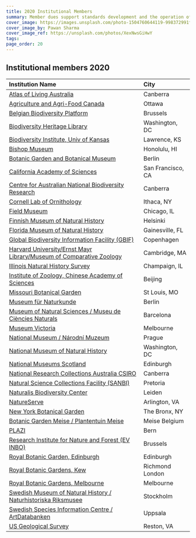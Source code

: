 ```yaml
---
title: 2020 Institutional Members
summary: Member dues support standards development and the operation of our collaboration platforms.
cover_image: https://images.unsplash.com/photo-1504760644119-998372991f7c
cover_image_by: Pawan Sharma
cover_image_ref: https://unsplash.com/photos/XexNwsGiHwY
tags: 
page_order: 20
---
```


## Institutional members 2020

| Institution Name | City |
| :--- | :--- |
| [Atlas of Living Australia](https://www.ala.org.au/) |   Canberra |
| [Agriculture and Agri-Food Canada](http://www.agr.gc.ca/) |   Ottawa |
| [Belgian Biodiversity Platform](https://www.biodiversity.be/) |   Brussels |
| [Biodiversity Heritage Library](https://www.biodiversitylibrary.org/) | 	Washington, DC |
| [Biodiversity Institute, Univ of Kansas](https://biodiversity.ku.edu/) | 	Lawrence, KS |
| [Bishop Museum](https://www.bishopmuseum.org/) |  Honolulu, HI |
| [Botanic Garden and Botanical Museum](https://www.bgbm.org/) |   Berlin |
| [California Academy of Sciences](https://www.calacademy.org) |  San Francisco, CA |
| [Centre for Australian National Biodiversity Research](http://www.cpbr.gov.au/cpbr/) |  Canberra |
| [Cornell Lab of Ornithology](https://www.birds.cornell.edu/home/) | 	Ithaca, NY |
| [Field Museum](https://www.fieldmuseum.org/) |  Chicago, IL |
| [Finnish Museum of Natural History](https://www.luomus.fi/en) |   Helsinki |
| [Florida Museum of Natural History](https://www.floridamuseum.ufl.edu/) | Gainesville, FL |
| [Global Biodiversity Information Facility (GBIF)](https://www.gbif.org/) |   Copenhagen |
| [Harvard University/Ernst Mayr Library/Museum of Comparative Zoology](https://library.mcz.harvard.edu/) |   Cambridge, MA |
| [Illinois Natural History Survey](https://www.inhs.illinois.edu/) |   Champaign, IL |
| [Institute of Zoology, Chinese Academy of Sciences](http://english.ioz.cas.cn/) | Beijing |
| [Missouri Botanical Garden](https://www.missouribotanicalgarden.org/) | 	St Louis, MO |
| [Museum für Naturkunde](https://www.museumfuernaturkunde.berlin/en) |   Berlin |
| [Museum of Natural Sciences / Museu de Ciències Naturals](https://museuciencies.cat/en/) |   Barcelona |
| [Museum Victoria](https://museumsvictoria.com.au/) |   Melbourne |
| [National Museum / Národní Muzeum](https://www.nm.cz/en) |  Prague |
| [National Museum of Natural History](https://naturalhistory.si.edu/) |  Washington, DC |
| [National Museums Scotland](https://www.nms.ac.uk/) | 	Edinburgh |
| [National Research Collections Australia CSIRO](https://www.csiro.au/en/Showcase/NRCA) | 	Canberra |
| [Natural Science Collections Facility (SANBI)](https://www.sanbi.org/) | Pretoria |
| [Naturalis Biodiversity Center](https://www.naturalis.nl/en) |   Leiden |
| [NatureServe](https://www.natureserve.org/) |   Arlington, VA |
| [New York Botanical Garden](https://www.nybg.org/) | 	The Bronx, NY |
| [Botanic Garden Meise / Plantentuin Meise](https://www.plantentuinmeise.be/en/home/) |  Meise Belgium |
| [PLAZI](http://plazi.org/) |   Bern |
| [Research Institute for Nature and Forest (EV INBO)](https://www.inbo.be/en) | 	Brussels |
| [Royal Botanic Garden, Edinburgh](https://www.rbge.org.uk/) | 	Edinburgh |
| [Royal Botanic Gardens, Kew](https://www.kew.org/) |   Richmond London |
| [Royal Botanic Gardens, Melbourne](https://www.rbg.vic.gov.au/) | 	Melbourne |
| [Swedish Museum of Natural History / Naturhistoriska Riksmusee](https://www.nrm.se/en/16.html) |   Stockholm |
| [Swedish Species Information Centre / ArtDatabanken](https://www.artdatabanken.se/en/?menu=open) |  Uppsala |
| [US Geological Survey](https://www.usgs.gov/) |  Reston, VA |

